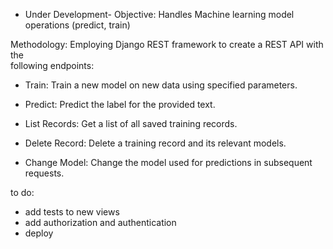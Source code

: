 - Under Development-
Objective: Handles Machine learning model operations (predict, train)

Methodology: Employing Django REST framework to create a REST API with the     
following endpoints: 

  - Train: Train a new model on new data using specified parameters.
  
  - Predict: Predict the label for the provided text. 
  
  -  List Records: Get a list of all saved training records. 
  
  -  Delete Record: Delete a training record and its relevant models.
  
  -  Change Model: Change the model used for predictions in subsequent requests.

to do:
  - add tests to new views
  - add authorization and authentication
  - deploy
